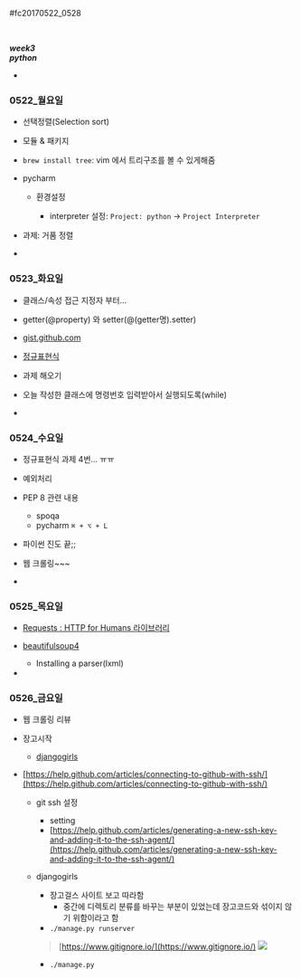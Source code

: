 #fc20170522_0528

<br>

*__week3__*  
*__python__*

-
### 0522_월요일

- 선택정렬(Selection sort)

- 모듈 & 패키지

- `brew install tree`: vim 에서 트리구조를 볼 수 있게해줌

- pycharm

	- 환경설정

		- interpreter 설정: `Project: python` → `Project Interpreter`

- 과제: 거품 정렬

-

### 0523_화요일

- 클래스/속성 접근 지정자 부터...

- getter(@property) 와 setter(@(getter명).setter)

- [gist.github.com](gist.github.com)

- [정규표현식](http://regexr.com/)

- 과제 해오기
- 오늘 작성한 클래스에 명령번호 입력받아서 실행되도록(while)

-

### 0524_수요일

- 정규표현식 과제 4번... ㅠㅠ

- 예외처리

- PEP 8 관련 내용

	- spoqa 
	- pycharm `⌘ + ⌥ + L`

- 파이썬 진도 끝;;
- 웹 크롤링~~~

-

### 0525_목요일

- [Requests : HTTP for Humans 라이브러리](http://docs.python-requests.org/en/master/)

- [beautifulsoup4](https://www.crummy.com/software/BeautifulSoup/bs4/doc/#)
	- Installing a parser(lxml)

-

### 0526_금요일

- 웹 크롤링 리뷰
- 장고시작
	- [djangogirls](https://tutorial.djangogirls.org/ko/django_start_project/)

- [https://help.github.com/articles/connecting-to-github-with-ssh/](https://help.github.com/articles/connecting-to-github-with-ssh/)

	- git ssh 설정
		- setting
		- [https://help.github.com/articles/generating-a-new-ssh-key-and-adding-it-to-the-ssh-agent/](https://help.github.com/articles/generating-a-new-ssh-key-and-adding-it-to-the-ssh-agent/)

	- djangogirls
		- 장고걸스 사이트 보고 따라함
			- 중간에 디렉토리 분류를 바꾸는 부분이 있었는데 장고코드와 섞이지 않기 위함이라고 함
		- `./manage.py runserver`

		> [https://www.gitignore.io/](https://www.gitignore.io/)
		![](/Users/hyeon/Archive/fastcampus/2017/05/22_28_3week_python/gitignore_user.png)
		
		- `./manage.py`